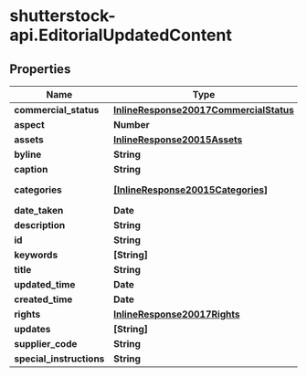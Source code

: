 # shutterstock-api.EditorialUpdatedContent

## Properties
Name | Type | Description | Notes
------------ | ------------- | ------------- | -------------
**commercial_status** | [**InlineResponse20017CommercialStatus**](InlineResponse20017CommercialStatus.md) |  | [optional] 
**aspect** | **Number** |  | [optional] 
**assets** | [**InlineResponse20015Assets**](InlineResponse20015Assets.md) |  | [optional] 
**byline** | **String** |  | [optional] 
**caption** | **String** |  | [optional] 
**categories** | [**[InlineResponse20015Categories]**](InlineResponse20015Categories.md) | List of categories | [optional] 
**date_taken** | **Date** |  | [optional] 
**description** | **String** |  | [optional] 
**id** | **String** |  | 
**keywords** | **[String]** |  | [optional] 
**title** | **String** |  | [optional] 
**updated_time** | **Date** |  | [optional] 
**created_time** | **Date** |  | [optional] 
**rights** | [**InlineResponse20017Rights**](InlineResponse20017Rights.md) |  | [optional] 
**updates** | **[String]** |  | [optional] 
**supplier_code** | **String** |  | [optional] 
**special_instructions** | **String** |  | [optional] 


